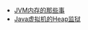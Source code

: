 -   [JVM内存的那些事](http://www.linkedkeeper.com/1149.html)
-   [ Java虚拟机的Heap监狱](http://www.linkedkeeper.com/1192.html)